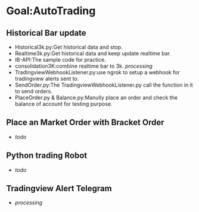 # Goal:AutoTrading
## Historical Bar update
- Historical3k.py:Get historical data and stop.
- Realtime3k.py:Get historical data and keep update realtime bar.
- IB-API:The sample code for practice.
- consolidation3K:combine realtime bar to 3k. *processing*
- TradingviewWebhookListener.py:use ngrok to setup a webhook for tradingview alerts sent to.
- SendOrder.py:The TradingviewWebhookListener.py call the function in it to send orders.
- PlaceOrder.py & Balance.py:Manully place an order and check the balance of account for testing purpose.
## Place an Market Order with Bracket Order
- *todo*
## Python trading Robot
- *todo*
## Tradingview Alert Telegram
- *processing*
